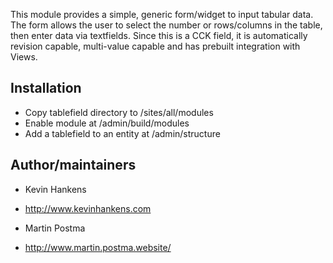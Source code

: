 This module provides a simple, generic form/widget to input tabular data. The
form allows the user to select the number or rows/columns in the table, then
enter data via textfields. Since this is a CCK field, it is automatically
revision capable, multi-value capable and has prebuilt integration with Views.

## Installation

- Copy tablefield directory to /sites/all/modules
- Enable module at /admin/build/modules
- Add a tablefield to an entity at /admin/structure

## Author/maintainers

- Kevin Hankens
- http://www.kevinhankens.com

- Martin Postma
- http://www.martin.postma.website/

